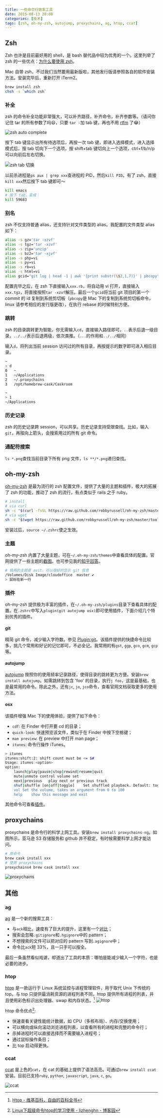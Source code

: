 ```yaml
---
title: 一些命令行效率工具
date: 2015-08-13 20:08
categories: [技术]
tags: [zsh, oh-my-zsh, autojump, proxychains, ag, htop, ccat]
---
```


## Zsh

Zsh 也许是目前最好用的 shell，是 bash 替代品中较为优秀的一个。这里列举了 zsh 的一些优点：[为什么要使用 zsh](https://www-s.acm.illinois.edu/workshops/zsh/why.html)。

Mac 自带 zsh，不过我们当然要用最新版啦，其他发行版请参照各自的软件安装方法。安装完毕后，重新打开 iTerm2。

```bash
brew install zsh
chsh -s `which zsh`
```

### 补全

zsh 的命令补全功能非常强大，可以补齐路径，补齐命令，补齐参数等。（请问你记住 tar 的所有参数了吗😃，只要 `tar -`加 tab 键，再也不用 [rtfm](https://zh.wikipedia.org/zh/RTFM) 了😂）

![zsh auto complete](http://wulfric.qiniudn.com/R-zsh-autocomplete.png "zsh auto complete")

按下 tab 键显示出所有待选项后，再按一次 tab 键，即进入选择模式，进入选择模式后，按 tab 切向下一个选项，按 shift+tab 键切向上一个选项，ctrl+f/b/n/p 可以向前后左右切换。

![zsh tab 切换](http://wulfric.qiniudn.com/R-zsh-tab-tab.png "zsh tab 切换")

以前杀进程是`ps aux | grep xxx`查进程的 PID，然后`kill PID`。有了 zsh，直接`kill xxx`然后按下 tab 键即可～

```bash
kill emacs
# 按下 tab，变成：
kill 59683
```

### 别名

zsh 不仅支持普通 alias，还支持针对文件类型的 alias。我配置的文件类型 alias 如下：

```bash
alias -s gz='tar -xzvf'
alias -s tgz='tar -xzvf'
alias -s zip='unzip'
alias -s bz2='tar -xjvf'
alias -s php=vi
alias -s py=vi
alias -s rb=vi
alias -s html=vi
alias gcid="git log | head -1 | awk '{print substr(\$2,1,7)}' | pbcopy"
```

配置完毕之后，在 zsh 下直接输入`xxx.rb`，将自动用 vi 打开，直接输入`xxx.tgz`，将直接按照`tar -xzvf`解压。最后一个`gcid`将当前 git 项目的第一个 commit 的 id 复制到系统剪切板（`pbcopy`是 Mac 下的复制到系统剪切板命令，linux 请参考相应的发行版更改），在执行 rebase 的时候特别方便。

### 跳转

zsh 的目录跳转更为智能，你无需输入`cd`，直接输入路径即可。`..`表示后退一级目录，`../../`表示后退两级，依次类推。（`...`的作用和`../../`相同） 

输入`d`，将列出当前 session 访问过的所有目录，再按提示的数字即可进入相应目录。

```bash
~
> d
0	~
1	~/Applications
2	~/.proxychains
3	/opt/homebrew-cask/Caskroom

~
> 1
~/Applications
```

### 历史记录

zsh 的历史记录跨 session，可以共享。历史记录支持受限查找。比如，输入`git`，再按向上箭头，会搜索用过的所有 git 命令。

### 通配符搜索

`ls *.png`查找当前目录下所有 png 文件，`ls **/*.png`递归查找。

## oh-my-zsh

[oh-my-zsh](https://github.com/robbyrussell/oh-my-zsh) 是最为流行的 zsh 配置文件，提供了大量的主题和插件，极大的拓展了 zsh 的功能，推动了 zsh 的流行，有点类似于 rails 之于 ruby。

```bash
# install
# via curl
sh -c "$(curl -fsSL https://raw.github.com/robbyrussell/oh-my-zsh/master/tools/install.sh)"
# via wget 
sh -c "$(wget https://raw.github.com/robbyrussell/oh-my-zsh/master/tools/install.sh -O -)"
```

安装过后，`source ~/.zshrc`使之生效。

### 主题

oh-my-zsh 内置了大量主题，可在`~/.oh-my-zsh/themes`中查看具体的配置。官网提供了一些主题的[截图](https://github.com/robbyrussell/oh-my-zsh/wiki/themes)。也可参见我的[知乎回答](http://www.zhihu.com/question/33277508/answer/58979821)。

```bash
# 我用的主题是 avit，可以很好的显示 git 信息
/Volumes/Disk Image/cloudoffice  master ✔                                     37m
> 鼠标在新一行
```

### 插件

oh-my-zsh 提供极为丰富的插件，在`~/.oh-my-zsh/plugins`目录下查看具体的配置。在`.zshrc`中写入`plugin(git autojump osx)`即可使用插件，下面介绍几个特别优秀的插件。

#### git

精简 git 命令，减少输入字符数。参见 [Plugin:git](https://github.com/robbyrussell/oh-my-zsh/wiki/Plugin:git)。该插件提供的快捷命令比较多，挑几个常用和好记的记忆即可，不必全记。我常用的有`gst`, `ggp`, `gco`, `gcm`, `gcp` 等。

#### autojump

[autojump](https://github.com/wting/autojump) 按照你的使用频率记录路径，使得目录的跳转更为方便。安装`brew install autojump`。如需跳转到包含 'foo' 的目录，执行`j foo`，这是最基础，也是最常用的命令。除此之外，还有`jc`, `jo`, `jco`命令，查看官网文档获取更多的使用方法。

#### osx

该插件增强 Mac 下的使用体验，提供了如下命令：

- `cdf`: 在 Finder 中打开要 cd 的目录；
- `quick-look`: 快速预览该文件，类似于在 Finder 中按下空格键；
- `man preview`: 在 preview 中打开 man page； 
- `itunes`: 命令行操作 iTunes。

```bash
> itunes
itunes:shift:2: shift count must be <= $#
Usage: itunes <option>
option:
	launch|play|pause|stop|rewind|resume|quit
	mute|unmute	control volume set
	next|previous	play next or previous track
	shuf|shuffle [on|off|toggle]	Set shuffled playback. Default: toggle. Note: toggle doesn't support the MiniPlayer.
	vol	Set the volume, takes an argument from 0 to 100
	help	show this message and exit
```

其他命令可查看[插件](https://github.com/robbyrussell/oh-my-zsh/blob/master/plugins/osx/osx.plugin.zsh)。

## proxychains

proxychains 是命令行的科学上网工具。安装`brew install proxychains-ng`。如图所示，亚马逊 S3 存储服务和 github 并不稳定，有时候需要科学上网才能访问。

```bash
# 原命令
brew cask install xxx
# 使用 proxychains
proxychains4 brew cask install xxx
```

![proxychains](http://wulfric.qiniudn.com/proxychain.png "proxychains")
 
## 其他

### ag

[ag](https://github.com/ggreer/the_silver_searcher) 是一个新的搜索工具：

- 与`ack`相比，速度有了巨大的提升，这里有一个[对比](http://dongweiming.github.io/blog/archives/ack/)；
- 搜索会忽略`.gitignore`和`.hgignore`中的 pattern；
- 不想搜索的文件可以把对应的 pattern 写到`.agignore`中；
- 命令比`ack`短 33%，且一只手可以按全。

最后一条虽然看似戏谑，却道出了工具的本质：哪怕是能减少输入一个字符，也是必要的进步。

### htop

[htop](http://hisham.hm/htop/) 是一款运行于 Linux 系统监控与进程管理软件，用于取代 Unix 下传统的 top。与 top 只提供最消耗资源的进程列表不同，htop 提供所有进程的列表，并且使用彩色标识出处理器、swap 和内存状态。[^htop-wiki]
![htop](http://wulfric.qiniudn.com/htop.png "htop")

htop 命令优点[^htop-lizhenghn]:

- 快速查看关键性能统计数据，如 CPU（多核布局）、内存/交换使用；
- 可以横向或纵向滚动浏览进程列表，以查看所有的进程和完整的命令行；
- 杀掉进程时可以直接选择而不需要输入进程号；
- 通过鼠标操作条目；
- 比 top 启动得更快。

### ccat

[ccat](https://github.com/jingweno/ccat) 是上色的`cat`，在 cat 的基础上提供了语法高亮。可通过`brew install ccat`安装。目前已支持`ruby`, `python`, `javascript`, `java`, `c`, `go`。

![ccat](http://wulfric.qiniudn.com/R-ccat.png "ccat")


[^htop-wiki]: [Htop - 维基百科，自由的百科全书](https://zh.wikipedia.org/wiki/Htop)

[^htop-lizhenghn]: [Linux下超级命令htop的学习使用 - lizhenghn - 博客园](http://www.cnblogs.com/lizhenghn/p/3728610.html)
